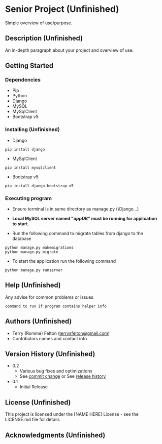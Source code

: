 # Senior Project (Unfinished)

Simple overview of use/purpose.

## Description (Unfinished)

An in-depth paragraph about your project and overview of use.

## Getting Started

### Dependencies
- Pip
- Python
- Django
- MySQL 
- MySqlClient
- Bootstrap v5

### Installing (Unfinished)

* Django
```
pip install django
```

* MySqlClient
```
pip install mysqlclient
```

* Bootstrap v5
```
pip install django-bootstrap-v5
```
### Executing program

* Ensure terminal is in same directory as manage.py (\Django\...)

* <b>Local MySQL server named "<i>appDB</i>" must be running for application to start</b>.

* Run the following command to migrate tables from django to the database
```
python manage.py makemigrations
python manage.py migrate
```


* To start the application run the following command
```
python manage.py runserver
```

## Help (Unfinished)

Any advise for common problems or issues.
```
command to run if program contains helper info
```

## Authors (Unfinished)

- Terry (Romme) Felton (terrysfelton@gmail.com)
- Contributors names and contact info


## Version History (Unfinished)

* 0.2
    * Various bug fixes and optimizations
    * See [commit change]() or See [release history]()
* 0.1
    * Initial Release

## License (Unfinished)

This project is licensed under the [NAME HERE] License - see the LICENSE.md file for details

## Acknowledgments (Unfinished)